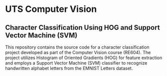 # UTS Computer Vision

## Character Classification Using HOG and Support Vector Machine (SVM)
This repository contains the source code for a character classification project developed as part of the Computer Vision course (RE604). The project utilizes Histogram of Oriented Gradients (HOG) for feature extraction and employs a Support Vector Machine (SVM) classifier to recognize handwritten alphabet letters from the EMNIST Letters dataset.
